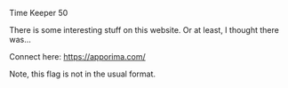 Time Keeper
50

There is some interesting stuff on this website. Or at least, I thought there was...

Connect here:
https://apporima.com/

Note, this flag is not in the usual format.
